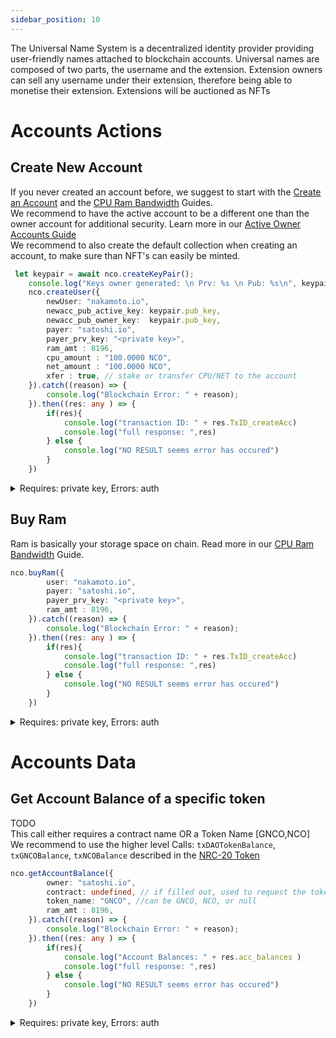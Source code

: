 ```yaml
---
sidebar_position: 10
---
```

The Universal Name System is a decentralized identity provider providing user-friendly names attached to blockchain accounts. Universal names are composed of two parts, the username and the extension. Extension owners can sell any username under their extension, therefore being able to monetise their extension. Extensions will be auctioned as NFTs

# Accounts Actions

## Create New Account
If you never created an account before, we suggest to start with the [Create an Account](../../Guides/Create%20an%20Account) and the [CPU Ram Bandwidth](../../Guides/Deep%20Dive/CPU-Network-RAM-Bandwidth) Guides.  
We recommend to have the active account to be a different one than the owner account for additional security. Learn more in our [Active Owner Accounts Guide](../../Guides/Deep%20Dive/Active%20Owner%20Accounts)  
We recommend to also create the default collection when creating an account, to make sure than NFT's can easily be minted.
```typescript
 let keypair = await nco.createKeyPair();
    console.log("Keys owner generated: \n Prv: %s \n Pub: %s\n", keypair.prv_key, keypair.pub_key);
    nco.createUser({
        newUser: "nakamoto.io", 
        newacc_pub_active_key: keypair.pub_key,
        newacc_pub_owner_key:  keypair.pub_key,
        payer: "satoshi.io", 
        payer_prv_key: "<private key>",
        ram_amt : 8196, 
        cpu_amount : "100.0000 NCO", 
        net_amount : "100.0000 NCO", 
        xfer : true, // stake or transfer CPU/NET to the account
    }).catch((reason) => {
        console.log("Blockchain Error: " + reason);
    }).then((res: any ) => {
        if(res){
            console.log("transaction ID: " + res.TxID_createAcc)
            console.log("full response: ",res)
        } else {
            console.log("NO RESULT seems error has occured")
        }
    })
```

<details>

<summary>Requires: private key, Errors: auth</summary>

Requires: Authorization from Account 

Errors: 
- **"Error: Invalid checksum ..."**: Authentication Error - probably that payer & Payer private key do not match
- **"Error: transaction declares authority ..."**: Authentication Error - seems the payer and private key do not match.

</details>

## Buy Ram
Ram is basically your storage space on chain. Read more in our [CPU Ram Bandwidth](../../Guides/Deep%20Dive/CPU-Network-RAM-Bandwidth) Guide.  
```typescript
nco.buyRam({
        user: "nakamoto.io", 
        payer: "satoshi.io", 
        payer_prv_key: "<private key>",
        ram_amt : 8196, 
    }).catch((reason) => {
        console.log("Blockchain Error: " + reason);
    }).then((res: any ) => {
        if(res){
            console.log("transaction ID: " + res.TxID_createAcc)
            console.log("full response: ",res)
        } else {
            console.log("NO RESULT seems error has occured")
        }
    })
```

<details>

<summary>Requires: private key, Errors: auth</summary>

Requires: Authorization from Account 

Errors: 
- **"Error: Invalid checksum ..."**: Authentication Error - probably that payer & Payer private key do not match
- **"Error: transaction declares authority ..."**: Authentication Error - seems the payer and private key do not match.

</details>


# Accounts Data

## Get Account Balance of a specific token
TODO  
This call either requires a contract name OR a Token Name [GNCO,NCO]  
We recommend to use the higher level Calls: ```txDAOTokenBalance```, ```txGNCOBalance```, ```txNCOBalance``` described in the [NRC-20 Token](../Market/NRC-20%20Token)  
```typescript
nco.getAccountBalance({
        owner: "satoshi.io", 
        contract: undefined, // if filled out, used to request the token amount.
        token_name: "GNCO", //can be GNCO, NCO, or null
        ram_amt : 8196, 
    }).catch((reason) => {
        console.log("Blockchain Error: " + reason);
    }).then((res: any ) => {
        if(res){
            console.log("Account Balances: " + res.acc_balances )
            console.log("full response: ",res)
        } else {
            console.log("NO RESULT seems error has occured")
        }
    })
```

<details>

<summary>Requires: private key, Errors: auth</summary>

Requires: Authorization from Account 

Errors: 
- **"Error: Invalid checksum ..."**: Authentication Error - probably that payer & Payer private key do not match
- **"Error: transaction declares authority ..."**: Authentication Error - seems the payer and private key do not match.

</details>
